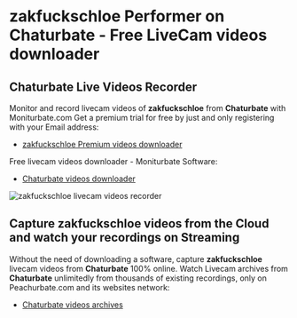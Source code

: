 # zakfuckschloe Performer on Chaturbate - Free LiveCam videos downloader

## Chaturbate Live Videos Recorder

Monitor and record livecam videos of **zakfuckschloe** from **Chaturbate** with Moniturbate.com
Get a premium trial for free by just and only registering with your Email address:
* [zakfuckschloe Premium videos downloader](https://moniturbate.com/request-demo-licence-key.html)

Free livecam videos downloader - Moniturbate Software:
* [Chaturbate videos downloader](https://moniturbate.com/moniturbate-download-software.html)

![zakfuckschloe livecam videos recorder](https://peachurnet.com/templates/moniturbate-software.png)


## Capture zakfuckschloe videos from the Cloud and watch your recordings on Streaming

Without the need of downloading a software, capture **zakfuckschloe** livecam videos from **Chaturbate** 100% online.
Watch Livecam archives from **Chaturbate** unlimitedly from thousands of existing recordings, only on Peachurbate.com and its websites network:
* [Chaturbate videos archives](https://peachurnet.com/)
